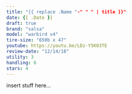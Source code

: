 ```yaml
---
title: "{{ replace .Name "-" " " | title }}"
date: {{ .Date }}
draft: true
brand: "salsa"
model: "warbird v4"
tire-size: "650b x 47"
youtube: https://youtu.be/LDz-Y5K03TE	
review-date: "12/14/18"
utility: 3
handling: 6
stars: 4
---
```


insert stuff here... 
